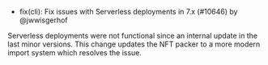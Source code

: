 - fix(cli): Fix issues with Serverless deployments in 7.x (#10646) by @jwwisgerhof

Serverless deployments were not functional since an internal update in the last
minor versions. This change updates the NFT packer to a more modern import system 
which resolves the issue.
